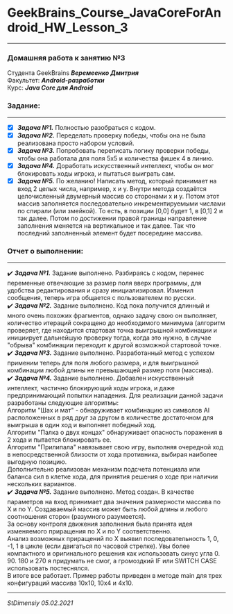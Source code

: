 # GeekBrains_Course_JavaCoreForAndroid_HW_Lesson_3   
---
### Домашняя работа к занятию №3
Студента GeekBrains ***Веремеенко Дмитрия***    
Факультет: ***Android-разработки***    
Курс: ***Java Core для Android***    
### Задание:
---
- [X] ***Задача №1.***	Полностью разобраться с кодом.    
- [X] ***Задача №2.***	Переделать проверку победы, чтобы она не была реализована просто набором условий.    
- [X] ***Задача №3.***	Попробовать переписать логику проверки победы, чтобы она работала для поля 5х5 и 
  количества фишек 4 в линию.    
- [X] ***Задача №4.***	Доработать искусственный интеллект, чтобы он мог блокировать ходы игрока,
  и пытаться выиграть сам.    
- [X] ***Задача №5.***	По желанию! Написать метод, который принимает на вход 2 целых числа, например, x и y.
Внутри метода создаётся целочисленный двумерный массив со сторонами х и у.
Потом этот массив заполняется последовательно инкрементируемыми числами по спирали (или змейкой).
То есть, в позиции [0,0] будет 1, в [0,1] 2 и так далее. Потом по достижении правой границы направление заполнения 
  меняется на вертикальное и так далее. Так что последний заполненный элемент будет посередине массива.    
     
### Отчет о выполнении:
---    
:heavy_check_mark: ***Задача №1.*** Задание выполнено. Разбираясь с кодом, перенес переменные отвечающие за 
размер поля вверх программы, для удобства редактирования и сразу инициализировал.
Изменил сообщения, теперь игра общается с пользователем по русски.    
:heavy_check_mark: ***Задача №2.*** Задание выполнено. Код пока получился длинный и много очень похожих фрагментов,
однако задачу свою он выполняет, количество итераций сокращено до необходимого минимума (алгоритм проверяет,
где находится стартовая точка выигрышной комбинации и инициирует дальнейшую проверку тогда, когда это нужно,
в случае "обрыва" комбинации переходит к другой возможной стартовой точке.    
:heavy_check_mark: ***Задача №3.*** Задание выполнено. Разработанный метод с успехом применим теперь для поля любого
размера, и для выигрышной комбинации любой длины не превышающей размер поля (массива).    
:heavy_check_mark: ***Задача №4.***	Задание выполнено. Добавлен искусственный интеллект, частично блокирующий ходы игрока,
и даже предпринимающий попытки нападения. Для реализации данной задачи разработаны следующие алгоритмы:    
Алгоритм "Шах и мат" - обнаруживает комбинацию из символов AI расположенных в ряд друг за другом в количестве 
достаточном для выигрыша в один ход и выполняет победный ход.    
Алгоритм "Палка о двух концах" обнаруживает опасность поражения в 2 хода и пытается блокировать ее.    
Алгоритм "Прилипала" навязывает свою игру, выполняя очередной ход в непосредственной близости от хода противника, 
выбирая наиболее выгодную позицию.    
Дополнительно реализован механизм подсчета потенциала или баланса сил в клетке хода, для принятия решения о ходе при
наличии нескольких вариантов.    
:heavy_check_mark: ***Задача №5.***	Задание выполнено. Метод создан. В качестве параметров на вход принимает два 
значения размерности массива по X и по Y. Создаваемый массив может быть любой длины и любого соотношения сторон 
(разумного разумеется).    
За основу контроля движения заполнения была принята идея изменяемого приращения по X и по Y соответственно.    
Анализ возможных приращений по X выявил последовательность 1, 0, -1, 1 в цикле (если двигаться по часовой стрелке). 
Увы более компактного и оригинального решения как использовать синус угла 0. 90. 180 и 270 я придумать не смог,
а громоздкий IF или SWITCH CASE использовать постеснялся.    
В итоге все работает. Пример работы приведен в методе main для трех конфигураций массива 10х10, 10х4 и 4х10.    

---   

*StDimensiy 05.02.2021* 
